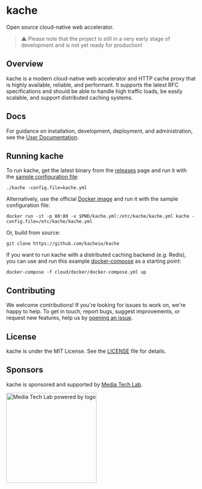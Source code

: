 # kache
Open source cloud-native web accelerator.

> :warning: Please note that the project is still in a very early stage of development and is not yet ready for production!

## Overview

kache is a modern cloud-native web accelerator and HTTP cache proxy that is highly available, reliable, and performant. It supports the latest RFC specifications and should be able to handle high traffic loads, be easily scalable, and support distributed caching systems. 

## Docs
For guidance on installation, development, deployment, and administration, see the [User Documentation](https://kacheio.github.io/docs/).

## Running kache

To run kache, get the latest binary from the [releases](https://github.com/kacheio/kache/releases) page and run it with the [sample configuration file](https://github.com/kacheio/kache/blob/main/kache.sample.yml):
```
./kache -config.file=kache.yml
```

Alternatively, use the official [Docker image](https://hub.docker.com/r/kacheio/kache) and run it with the sample configuration file:
```
docker run -it -p 80:80 -v $PWD/kache.yml:/etc/kache/kache.yml kache -config.file=/etc/kache/kache.yml 
````

Or, build from source:
```
git clone https://github.com/kacheio/kache
```

If you want to run kache with a distributed caching backend (e.g. Redis), you can use and run this example [docker-compose](https://github.com/kacheio/kache/blob/main/cloud/docker/docker-compose.yml) as a starting point:

```
docker-compose -f cloud/docker/docker-compose.yml up 
```

## Contributing 

We welcome contributions! If you're looking for issues to work on, we're happy to help. To get in touch, report bugs, suggest improvements, or request new features, help us by [opening an issue](https://github.com/kacheio/kache/issues/new). 

## License
kache is under the MIT License. See the [LICENSE](https://github.com/kacheio/kache/blob/main/LICENSE) file for details.

## Sponsors
 
kache is sponsored and supported by [Media Tech Lab](https://github.com/media-tech-lab).

<a href="https://www.media-lab.de/en/programs/media-tech-lab">
    <img src="https://raw.githubusercontent.com/media-tech-lab/.github/main/assets/mtl-powered-by.png" width="240" title="Media Tech Lab powered by logo">
</a>
